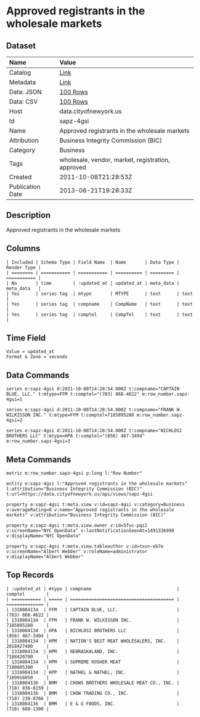 # Approved registrants in the wholesale markets

## Dataset

| Name | Value |
| :--- | :---- |
| Catalog | [Link](https://catalog.data.gov/dataset/approved-registrants-in-the-wholesale-markets-ce955) |
| Metadata | [Link](https://data.cityofnewyork.us/api/views/sapz-4gsi) |
| Data: JSON | [100 Rows](https://data.cityofnewyork.us/api/views/sapz-4gsi/rows.json?max_rows=100) |
| Data: CSV | [100 Rows](https://data.cityofnewyork.us/api/views/sapz-4gsi/rows.csv?max_rows=100) |
| Host | data.cityofnewyork.us |
| Id | sapz-4gsi |
| Name | Approved registrants in the wholesale markets |
| Attribution | Business Integrity Commission (BIC) |
| Category | Business |
| Tags | wholesale, vendor, market, registration, approved |
| Created | 2011-10-08T21:28:53Z |
| Publication Date | 2013-06-21T19:28:33Z |

## Description

Approved registrants in the wholesale markets

## Columns

```ls
| Included | Schema Type | Field Name  | Name       | Data Type | Render Type |
| ======== | =========== | =========== | ========== | ========= | =========== |
| No       | time        | :updated_at | updated_at | meta_data | meta_data   |
| Yes      | series tag  | mtype       | MTYPE      | text      | text        |
| Yes      | series tag  | compname    | CompName   | text      | text        |
| Yes      | series tag  | comptel     | CompTel    | text      | text        |
```

## Time Field

```ls
Value = updated_at
Format & Zone = seconds
```

## Data Commands

```ls
series e:sapz-4gsi d:2011-10-08T14:28:54.000Z t:compname="CAPTAIN BLUE, LLC." t:mtype=FFM t:comptel="(703) 868-4622" m:row_number.sapz-4gsi=1

series e:sapz-4gsi d:2011-10-08T14:28:54.000Z t:compname="FRANK W. WILKISSON INC." t:mtype=FFM t:comptel=7185895280 m:row_number.sapz-4gsi=2

series e:sapz-4gsi d:2011-10-08T14:28:54.000Z t:compname="NICHLOSI BROTHERS LLC" t:mtype=HPA t:comptel="(856) 467-3494" m:row_number.sapz-4gsi=3
```

## Meta Commands

```ls
metric m:row_number.sapz-4gsi p:long l:"Row Number"

entity e:sapz-4gsi l:"Approved registrants in the wholesale markets" t:attribution="Business Integrity Commission (BIC)" t:url=https://data.cityofnewyork.us/api/views/sapz-4gsi

property e:sapz-4gsi t:meta.view v:id=sapz-4gsi v:category=Business v:averageRating=0 v:name="Approved registrants in the wholesale markets" v:attribution="Business Integrity Commission (BIC)"

property e:sapz-4gsi t:meta.view.owner v:id=5fuc-pqz2 v:screenName="NYC OpenData" v:lastNotificationSeenAt=1491336998 v:displayName="NYC OpenData"

property e:sapz-4gsi t:meta.view.tableauthor v:id=txun-eb7e v:screenName="Albert Webber" v:roleName=administrator v:displayName="Albert Webber"
```

## Top Records

```ls
| :updated_at | mtype | compname                                | comptel        | 
| =========== | ===== | ======================================= | ============== | 
| 1318084134  | FFM   | CAPTAIN BLUE, LLC.                      | (703) 868-4622 | 
| 1318084134  | FFM   | FRANK W. WILKISSON INC.                 | 7185895280     | 
| 1318084134  | HPA   | NICHLOSI BROTHERS LLC                   | (856) 467-3494 | 
| 1318084134  | HPM   | NATION'S BEST MEAT WHOLESALERS, INC.    | 2018427400     | 
| 1318084134  | HPM   | NEBRASKALAND, INC.                      | 7188420700     | 
| 1318084134  | HPM   | SUPREME KOSHER MEAT                     | 7188605300     | 
| 1318084134  | HPP   | NATHEL & NATHEL, INC.                   | 7189916050     | 
| 1318084136  | BMM   | CHOWS BROTHERS WHOLESALE MEAT CO., INC. | (718) 836-8159 | 
| 1318084136  | BMM   | CHOW TRADING CO., INC.                  | (718) 238-8766 | 
| 1318084136  | BMM   | E & G FOODS, INC.                       | (718) 680-1300 | 
```
